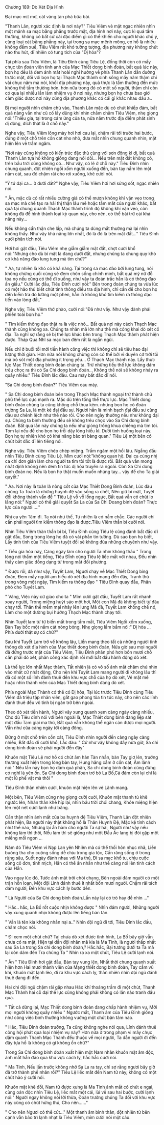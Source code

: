 




Chương 189: Dò Xét Địa Hình


Đại mạc mịt mờ, cát vàng tàn phá bừa bãi.

"Thanh Lân, ngươi xác định là nơi này?" Tiêu Viêm vẻ mặt ngạc nhiên nhìn một mảnh sa mạc bằng phẳng trước mặt, địa hình nơi này, cực kì quá tầm thường, không có bất cứ cái đặc điểm gì có thể khiến cho người khác chú ý, cùng loại cát bằng phẳng này, tại trong sa mạc mênh mông, cơ hồ là nhiều không đếm xuể, Tiêu Viêm rất khó tưởng tượng, địa phương này không chút nào thu hút, dĩ nhiên có tung tích của "Dị hỏa"?

Tại phía sau Tiêu Viêm, là Tiêu Đỉnh cùng Tiêu Lệ, đồng thời còn có mấy chục tên đoàn viên tinh anh của Mạc Thiết dong binh đoàn, bất quá lúc này, bọn họ đều là đem ánh mắt hoài nghi hướng về phía Thanh Lân dẫn đường trước mặt, đối với bọn họ tại Thạch Mạc thành sinh sống mấy năm thậm chí vài chục năm mà nói, khối địa phương này, quả thực là tầm thường đến mức không thể tầm thường hơn, hơn nữa trong đó có một số người, thậm chí còn có qua lại nhiều lần làm nhiệm vụ ở nơi này, nhưng bọn họ chưa bao giờ cảm giác được nơi này cùng địa phương khác có cái gì khác nhau đâu a..

Bị mọi người nhìn chăm chú vào, Thanh Lân mặc dù có chút khiếp đảm, bất quá nàng vẫn như cũ cố lấy dũng khí nhìn chằm chằm Tiêu Viêm, nhẹ giọng nói:"Thiếu gia, tại trong cảm ứng của ta, nửa năm trước địa điểm phát sinh dị động, đích thật là ở chỗ này."

Nghe vậy, Tiêu Viêm lông mày hơi hơi cau lại, chậm rãi tới trước hai bước, đứng ở một chỗ trên cồn cát nho nhỏ, đưa mắt nhìn chung quanh nhìn, mặt hiện lên vẻ trầm ngâm.

"Nơi này cũng không có kiến trúc đặc thù cùng với sơn động kì dị, bất quá Thanh Lân tựa hồ không giống đang nói dối... Nếu trên mặt đất không có, trên bầu trời cũng không có... Như vậy, có lẽ ở chỗ này." Tiêu Đỉnh nhìn chung quanh, đột nhiên ngồi xổm người xuống đến, bàn tay nắm lên một nắm cát, sau đó chậm rãi cho rơi xuống, khẽ cười nói.

"Ý tứ đại ca... ở dưới đất?" Nghe vậy, Tiêu Viêm hơi hơi sửng sốt, ngạc nhiên nói.

" Ân, mặc dù có rất nhiều cường giả có thể mượn không khí vặn vẹo trong sa mạc mà chế tạo ra hải thị thận lâu mê hoặc tầm mắt của người khác, bất quá tại chung quanh Thạch Mạc thành trình độ không khí vặn vẹo, còn không đủ để hình thành loại kỳ quan này, cho nên, có thể bài trừ cái khả năng này...

Nếu không cẩn thận che lấp, mà chúng ta dùng mắt thường mà lại nhìn không thấy. Như vậy khả năng lớn nhất, đó là đó là trên mặt đất..." Tiêu Đỉnh cười phân tích nói.

Hơi hơi gật đầu, Tiêu Viêm nhẹ giẫm giẫm mặt đất, chợt cười khổ nói:"Nhưng cho dù bí mật là đang dưới đất, nhưng chúng ta chung quy khó có khả năng đào lung tung mà tìm chứ?"

" Aa, tự nhiên là khó có khả năng. Tại trong sa mạc đào bới lung tung, nói không chừng cuối cùng sẽ đem chôn sống chính mình, bất quá mỹ nữ đỗ toa nọ nếu cũng có thể đi xuống, như vậy ta đoán trắc hẳn là có thông đạo ẩn giấu." Cười lắc đầu, Tiêu Đỉnh cười nói:" Bên trong đoàn chúng ta vừa lúc có một hảo thủ biết chút tinh thông điều tra địa hình, chỉ cần để cho bọn họ đến kiểm tra đo lường một phen, hẳn là không khó tìm kiếm ra thông đạo tiến vào lòng đất."

Nghe vậy, Tiêu Viêm thở phào, cười nói:"Đã như vầy. Như vậy đành phải phiền toái bọn họ."

" Tìm kiếm thông đạo thật ra là việc nhỏ... Bất quá nơi này cách Thạch Mạc thành cũng không xa. Chúng ta nhân mã lớn như thế mà công khai dò xét cổ địa. Ta nghĩ sợ rằng sẽ bị thế lực khác bên trong Thạch Mạc thành phát hiện được. Tháp Qua Nhĩ sa mạc ban đêm rất là ngắn ngủi.

Nếu chỉ ở buổi tối mới tiến hành công việc thì không chỉ sẽ tiêu hao đại lượng thời gian. Hơn nữa nói không chừng còn có thể bởi vì duyên cớ trời tối mà bỏ sót một địa phương ít trọng yếu... Ở Thạch Mạc thành này. Lấy thực lực Mạc Thiết dong binh đoàn chúng ta. Trừ những tiểu thế lực không dám trêu chọc ra thì có Sa Chi dong binh đoàn... Không thể nói sẽ không nhảy ra quấy nhiễu." Tiêu Đỉnh lắc đầu. Cau mày bất đắc dĩ nói.

"Sa Chi dong binh đoàn?" Tiêu Viêm cau mày.

" Sa Chi dong binh đoàn bên trong Thạch Mạc thành ngoại trừ thành chủ phủ thế lực cực mạnh ra. Mặc dù trên tổng thể thực lực. Mạc Thiết dong binh đoàn chúng ta cũng không chỗ thua kém. nhưng bọn họ có đoàn trưởng Sa La, là một kẻ đại đấu sư. Ngươi hẳn là minh bạch đại đấu sư cùng đấu sư chênh lệch như thế nào rồi. Cho nên ngày thường nếu như không đại sự. Chúng ta bình thường đều sẽ không trêu chọc vào Sa Chi dong binh đoàn. Bất quá lần này chúng ta nếu như gióng trống khua chiêng mà tìm tòi. Tóm lại nếu để cho bọn họ trỗi dậy lòng hiếu kì. Dưới tình huống loại này. Bọn họ tự nhiên khó có khả năng bảo trì bàng quan." Tiêu Lệ một bên có chút bất đắc dĩ lên tiếng nói.

Nghe vậy. Tiêu Viêm chép chép miệng. Trầm ngâm một hồi lâu. Ngẩng đầu nhìn Tiêu Đỉnh cùng Tiêu Lệ. Mỉm cười nói:"không quan hệ. Đại ca cùng nhị ca chỉ đơn giản làm cho người ta tìm tòi tốt là được rồi. Bất quá vẫn mong nhất định không nên đem tin tức dị hỏa truyền ra ngoài. Còn Sa Chi dong binh đoàn nọ. Nếu là bọn họ thật muốn muốn nhúng tay... vậy để cho Ta giải quyết."

" Aa. Nơi này là toàn là nòng cốt của Mạc Thiết Dong Binh đoàn, Lúc đàu chúng Ta Toàn là những huynh đệ vào sống ra chết, Nên giữ bí mật, Tuyệt đối không thành vấn đề " Tiêu Lệ vỗ vỗ lồng ngực, Bất quá vẫn có chút lo lắng nói:" Ngươi có thể giải quyết Sa La của Sa Chi Doang binh đoàn? Thực lực của ngươi …."

Nhị ca yên Tâm đi. Ta nói như thế, Tự nhiên là có nắm chắc. Các người chỉ cần phái người tìm kiếm thông đạo là được.Tiêu Viêm thần bí cười nói.

Nhìn Tiêu Viêm thàn thần bí bí, Tiêu Đỉnh cùng Tiêu lệ cũng đành bất đắc dĩ gật đầu, Song trong lòng họ đã có vài phần tin tưởng. Dù sao bọn họ biết, Lấy tính tình của Tiêu Viêm tuyệt đối sẽ không đùa những chuyênh như vậy.

" Tiểu gia hỏa này, Càng ngày làm cho người Ta nhìn không thấu " Trong lòng nói thầm một tiếng, Tiêu ĐỈnh cùng Tiêu lệ liếc mắt với nhau, Đều nhìn thấy cảm giác đồng dạng từ trong mắt đối phương.

" Được rồi, đã như vậy, Tuyết Lam, Ngươi chạy về Mạc Thiết Dong bing đoàn, Đem mấy người am hiểu dò xét địa hình mang đến đây, Tranh thủ trong vòng một ngày, Tìm kiếm ra thông đạo " Tiêu Đỉnh quay đầu, Phân phó cho Tuyết Lam.

" Vâng, Việc này cứ giao cho ta " Mỉm cười gật đầu, Tuyết Lam rất nhanh xoay người, Trong miệng huýt sáo một hơi, Một con Mã đà không biết từ đâu chạy tới. Thân thể mềm mại nhảy lên lưng Mã đà, Tuyết Lam khống chế nó, Làm cho một đường bụi hứớng Thạch Mạc thành chạy tới.

Nhìn Tuyết lam từ từ biến mất trong tầm mắt, Tiêu Viêm Ngồi xổm xuống, Bàn Tay bốc một nắm cát nóng bỏng, Nhẹ giọng lẩm bẩm nói:" Dị hỏa … Phía dưới thật sự có chứ?"

Sau khi Tuyết Lam trở về không lâu, Liền mang theo tất cả những người tinh thông dò xét địa hình của Mạc thiết dong binh đoàn, Nửa giờ sau mọi người đã đứng trước mặt của Tiêu Viêm, Tiêu Đỉnh phân phó hơn bốn mươi chỗ cần phải dò xét, phân công xác định rồi mới bắt đầu hành động dò xét.

Là thế lực lớn nhất Mạc thành, Tất nhiên là có vô số ánh mắt chăm chú nhìn vào nhất cử nhất động, Cho nên khi Tuyết Lam mang người đi không lâu thì đã có một số lính đánh thuê đến khu vực chỗ của họ dò xét, Vẻ mặt mê hoặc nhìn thành viên của Mạc Thiết dong binh đang dò xét.

Phía ngoài Mạc Thành có thể có Dị hỏa, Tại lúc trước Tiêu Đỉnh cùng Tiêu Viêm đã triệu tập nhân viên, gắt gao phong tỏa tin tức này, cho nên các lính đánh thuê đều vô tình bị ngăn trở bên ngoài.

Theo dò xét tiến hành, Người vây xung quanh xem càng ngày càng nhiều, Cho dù Tiêu đỉnh nói với bên ngoài là, Mạc Thiết dong binh đang liệp sát một đầu Tam giai ma thú, Bất quá vẫn không thể ngăn cản được mọi người. Vẫn như cũa càng ngày tới càng đông.

Đứng ở một chỗ trên cồn cát, Tiêu Đỉnh nhìn người đến càng ngày càng nhiều, Bất đắc dĩ cười khổ, Lắc đàu: " Cứ như vậy không đầy nửa giờ, Sa chi dong binh đoàn sẽ phái người đến đây"

Khuôn mặt Tiêu Lệ mơ hồ có chút âm hàn Tàn nhẫn, bàn Tay giơ lên, trường thương xuất hiện trong lòng bàn tay, Hung hăng cắm ở cồn cát, Âm lãnh nói:" Nếu lần này bọn họ dám quá phận, Sa chi dong binh đoàn cũng đừng có nghĩ là yên ổn. Sa Chi dong binh đoàn trờ bỏ La Bố,Cả đám còn lại chỉ là một lú phế vật mà thôi "

Tiêu Đỉnh thản nhiên cười, khuôn mặt hiện lên vẻ Lãnh mang.

Một bên, Tiêu Viêm cũng nhẹ giọng cười cuời, Khuôn mặt thanh tú khẽ ngước lên, Nhãn thần khẽ híp lại, nhìn bầu trời chói chang, Khóe miệng hiện lên một nét cười lạnh như băng.

Cẩn thận nhìn ánh mắt của ba huynh đệ Tiêu Viêm, Thanh Lân đột nhiên phát hiện, Ba người này thật không hổ là Thân Huynh Đệ, Mặc kệ tính cách như thế nào, Nhưng lại ẩn hàm cho người Ta sợ hãi, Người như vậy nếu không làm thì thôi, Nếu làm thì sẽ giống như một Đầu Ác lang bị đói gặp một miếng mồi ngon …

Năm đó Tiêu Viêm vì Nạp Lan yên Nhiên mà có thể thối hôn nhục nhã, Liền buông tha cho cuộng sống dễ chịu trong gia tộc, Cắn răng sống ở trong rừng sâu, Suốt ngày đánh nhau với Ma thú, Đi sa mạc khổ tu, chịu cuộc sống cô đơn, tĩnh mịch, Hắn có thể ẩn nhẫn như thế càng nói lên tính cách của Hắn.

Vào ngay lúc đó, Tước ánh mặt trời chói chang, Bên ngoài đám người có một trận hỗn loạn, Một đội Lính đánh thuê ít nhất bốn mươi người. Chậm rãi tách đám người, Đến khu vực cách ly bước đến.

" Là Người của Sa Chi dong binh đoàn.Lần này lại có trò hay để nhìn …"

" Hắc.. hắc, La Bố rốt cuộc nhịn không được " Nhìn đám người, Những người vây xung quanh nhịn không được lên tiếng bàn tán.

" Vẫn là tên kia không nhẫn nại a.." Nhìn đội ngũ đi tới, Tiêu Đỉnh lắc đầu, châm chọc nói.

" Đi xem một chút chứ? Tại chưa dò xét được tình hình, La Bố bây giờ vẫn chưa có ra mặt, Hiện tại dẫn đội nhân mã kia là Ma Tinh, là người thấp nhất sau Sa La trong Sa chi dong binh đoàn,? Hắc.hắc, Bại tướng dưới ta Ta mà lại còn dám đến Tra chúng Ta " Nhìn ra xa một chút, Tiêu Lệ cười lạnh nói.

" Ân " Tiêu Đỉnh hơi gật đầu, Bàn tay vung lên, Nhất thời chung quanh xuất hiện hơn Hai mươi thành viên của Mạng thiết dong binh đoàn, Tay cầm vũ khí, khuôn mặt lạnh lẽo, đi ra khu vực cách ly, thản nhiên nhìn đội ngũ đánh thuê đang đi đến.

Hai chi đội ngũ chậm rãi gặp nhau Hào khí thoáng trầm đi một chút, Thanh Mạc Thành hai cỗ đại thế lực cũng không phải không có lần nào tranh đấu qua.

" Tất cả dừng lại, Mạc Thiết dong binh đoàn đang chấp hành nhiệm vụ, Mời mọi người không quấy nhiễu " Ngước mắt, Thanh âm của Tiêu Đỉnh giống như công việc bình thường không vướng một chút bận tâm nào.

" Hắc, Tiêu Đỉnh đoàn trưởng, Ta cũng không nghe nói qua, Lính dánh thuê công hội phát qua loại nhiệm vụ này? Hơn nữa ở trong phạm vi mấy chục dặm quanh Thanh Mạc Thành đều thuộc về mọi người, Ta dẫn người đi đến đây tựa hồ là không có gì không ổn chứ?"

Trong Sa Chi dong binh đoàn xuất hiện một Nam nhân khuôn mặt âm độc, ánh mắt hắn đảo qua khu vực cách ly, hắc hắc cười nói.

" Ma Tinh, Nếu lần trước không nhờ Sa La ra tay, chỉ sợ rằng ngươi bây giờ đã trở thành phế nhân rồi?" Tiêu Lệ liếc mắt đến Nam tử này, không có một chút hảo ý cười nói.

Khuôn mặt khẽ đổi, Nam tử được xưng là Ma Tinh ánh mắt có chút e ngại, cùng oán độc nhìn Tiêu Lệ, liếc mắt một cái, lùi về sau hai bước, cười lạnh nói:" Người ngay không nói lời thừa, Đoàn trưởng chúng Ta đối với khu vực này cũng có chút hứng thú, Cho nên……"

" Cho nên Ngươi có thể cút…" Một thanh âm bình thản, đột nhiên từ bên cạnh vẫn bảo trì lạnh nhạt là Tiêu Viêm, mỉm cười nói một câu.




